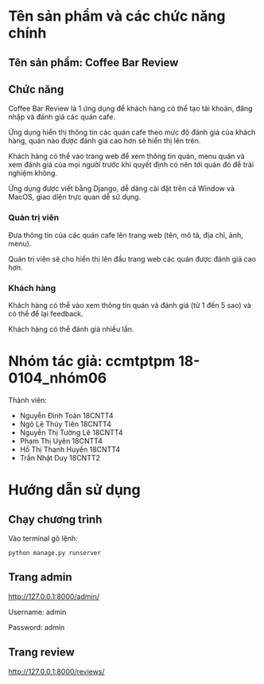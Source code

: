 ﻿# Tên sản phẩm và các chức năng chính

## Tên sản phẩm: Coffee Bar Review

## Chức năng

Coffee Bar Review là 1 ứng dụng để khách hàng có thể tạo tài khoản, đăng nhập và đánh giá các quán cafe. 

Ứng dụng hiển thị thông tin các quán cafe theo mức độ đánh giá của khách hàng, quán nào được đánh giá cao hơn sẽ hiển thị lên trên.

Khách hàng có thể vào trang web để xem thông tin quán, menu quán và xem đánh giá của mọi người trước khi quyết định có nên tới quán đó để trải nghiệm không.

Ứng dụng được viết bằng Django, dễ dàng cài đặt trên cả Window và MacOS, giao diện trực quan dễ sử dụng.

### Quản trị viên

Đưa thông tin của các quán cafe lên trang web (tên, mô tả, địa chỉ, ảnh, menu).

Quản trị viên sẽ cho hiển thị lên đầu trang web các quán được đánh giá cao hơn. 

### Khách hàng

Khách hàng có thể vào xem thông tin quán và đánh giá (từ 1 đến 5 sao) và có thể để lại feedback. 

Khách hàng có thể đánh giá nhiều lần.

# Nhóm tác giả: ccmtptpm 18-0104_nhóm06

Thành viên: 

* Nguyễn Đình Toản 18CNTT4
* Ngô Lê Thủy Tiên 18CNTT4
* Nguyễn Thị Tường Lê 18CNTT4
* Phạm Thị Uyên 18CNTT4
* Hồ Thị Thanh Huyền 18CNTT4
* Trần Nhật Duy 18CNTT2

# Hướng dẫn sử dụng

## Chạy chương trình

Vào terminal gõ lệnh:

```
python manage.py runserver 
```

## Trang admin

http://127.0.0.1:8000/admin/

Username: admin

Password: admin

## Trang review

http://127.0.0.1:8000/reviews/







